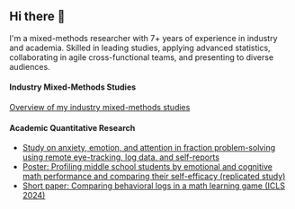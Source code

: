 ## Hi there 👋

I'm a mixed-methods researcher with 7+ years of experience in industry and academia. Skilled in leading studies, applying advanced statistics, collaborating in agile cross-functional teams, and presenting to diverse audiences.

#### Industry Mixed-Methods Studies  
[Overview of my industry mixed-methods studies](https://github.com/alvegorova/Mixed_Method_Studies)

#### Academic Quantitative Research  
- [Study on anxiety, emotion, and attention in fraction problem-solving using remote eye-tracking, log data, and self-reports](https://github.com/alvegorova/Eye-Tracking_fractions_study)  
- [Poster: Profiling middle school students by emotional and cognitive math performance and comparing their self-efficacy (replicated study)](https://github.com/alvegorova/MPxMA_clusters_psychonomics_2024)  
- [Short paper: Comparing behavioral logs in a math learning game (ICLS 2024)](https://repository.isls.org/bitstream/1/10647/1/ICLS2024_1163-1166.pdf)

<!--
**alvegorova/alvegorova** is a ✨ _special_ ✨ repository because its `README.md` (this file) appears on your GitHub profile.

Here are some ideas to get you started:

- 🔭 I’m currently working on ...
- 🌱 I’m currently learning ...
- 👯 I’m looking to collaborate on ...
- 🤔 I’m looking for help with ...
- 💬 Ask me about ...
- 📫 How to reach me: ...
- 😄 Pronouns: ...
- ⚡ Fun fact: ...
-->
